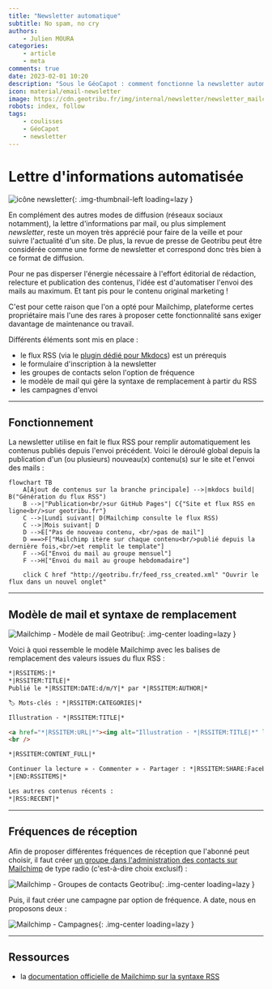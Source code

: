 ```yaml
---
title: "Newsletter automatique"
subtitle: No spam, no cry
authors:
    - Julien MOURA
categories:
    - article
    - meta
comments: true
date: 2023-02-01 10:20
description: "Sous le GéoCapot : comment fonctionne la newsletter automatique du site Geotribu."
icon: material/email-newsletter
image: https://cdn.geotribu.fr/img/internal/newsletter/newsletter_mailchimp_template.png
robots: index, follow
tags:
    - coulisses
    - GéoCapot
    - newsletter
---
```


# Lettre d'informations automatisée

![icône newsletter](https://cdn.geotribu.fr/img/logos-icones/divers/newsletter.webp "icône newsletter"){: .img-thumbnail-left loading=lazy }

En complément des autres modes de diffusion (réseaux sociaux notamment), la lettre d'informations par mail, ou plus simplement _newsletter_, reste un moyen très apprécié pour faire de la veille et pour suivre l'actualité d'un site. De plus, la revue de presse de Geotribu peut être considérée comme une forme de newsletter et correspond donc très bien à ce format de diffusion.

Pour ne pas disperser l'énergie nécessaire à l'effort éditorial de rédaction, relecture et publication des contenus, l'idée est d'automatiser l'envoi des mails au maximum. Et tant pis pour le contenu original marketing !

C'est pour cette raison que l'on a opté pour Mailchimp, plateforme certes propriétaire mais l'une des rares à proposer cette fonctionnalité sans exiger davantage de maintenance ou travail.

Différents éléments sont mis en place :

- le flux RSS (via le [plugin dédié pour Mkdocs](https://github.com/Guts/mkdocs-rss-plugin)) est un prérequis
- le formulaire d'inscription à la newsletter
- les groupes de contacts selon l'option de fréquence
- le modèle de mail qui gère la syntaxe de remplacement à partir du RSS
- les campagnes d'envoi

----

## Fonctionnement

La newsletter utilise en fait le flux RSS pour remplir automatiquement les contenus publiés depuis l'envoi précédent. Voici le déroulé global depuis la publication d'un (ou plusieurs) nouveau(x) contenu(s) sur le site et l'envoi des mails :

```mermaid
flowchart TB
    A[Ajout de contenus sur la branche principale] -->|mkdocs build| B("Génération du flux RSS")
    B -->|"Publication<br/>sur GitHub Pages"| C{"Site et flux RSS en ligne<br/>sur geotribu.fr"}
    C -->|Lundi suivant| D(Mailchimp consulte le flux RSS)
    C -->|Mois suivant| D
    D -->E["Pas de nouveau contenu, <br/>pas de mail"]
    D ===>F["Mailchimp itère sur chaque contenu<br/>publié depuis la dernière fois,<br/>et remplit le template"]
    F -->G["Envoi du mail au groupe mensuel"]
    F -->H["Envoi du mail au groupe hebdomadaire"]

    click C href "http://geotribu.fr/feed_rss_created.xml" "Ouvrir le flux dans un nouvel onglet"
```

----

## Modèle de mail et syntaxe de remplacement

![Mailchimp - Modèle de mail Geotribu](https://cdn.geotribu.fr/img/internal/newsletter/newsletter_mailchimp_template.png){: .img-center loading=lazy }

Voici à quoi ressemble le modèle Mailchimp avec les balises de remplacement des valeurs issues du flux RSS :

```html
*|RSSITEMS:|*
*|RSSITEM:TITLE|*
Publié le *|RSSITEM:DATE:d/m/Y|* par *|RSSITEM:AUTHOR|*

🏷 Mots-clés : *|RSSITEM:CATEGORIES|*

Illustration - *|RSSITEM:TITLE|*

<a href="*|RSSITEM:URL|*"><img alt="Illustration - *|RSSITEM:TITLE|*" loading="lazy" src="*|RSSITEM:ENCLOSURE_URL|*" title="Illustration - *|RSSITEM:TITLE|*" width="100%" /></a>
<br />

*|RSSITEM:CONTENT_FULL|*

Continuer la lecture » - Commenter » - Partager : *|RSSITEM:SHARE:Facebook,LinkedIn,Reddit,Twitter|*
*|END:RSSITEMS|*

Les autres contenus récents :
*|RSS:RECENT|*
```

----

## Fréquences de réception

Afin de proposer différentes fréquences de réception que l'abonné peut choisir, il faut créer [un groupe dans l'administration des contacts sur Mailchimp](https://us5.admin.mailchimp.com/lists/dashboard/groups?id=491210) de type radio (c'est-à-dire choix exclusif) :

![Mailchimp - Groupes de contacts Geotribu](https://cdn.geotribu.fr/img/internal/newsletter/newsletter_mailchimp_groupes_frequence.png){: .img-center loading=lazy }

Puis, il faut créer une campagne par option de fréquence. A date, nous en proposons deux :

![Mailchimp - Campagnes](https://cdn.geotribu.fr/img/internal/newsletter/newsletter_mailchimp_campagnes.webp){: .img-center loading=lazy }

----

## Ressources

- la [documentation officielle de Mailchimp sur la syntaxe RSS](https://mailchimp.com/fr/help/rss-merge-tags/)
